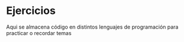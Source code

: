 # Ejercicios
Aqui se almacena código en distintos lenguajes de programación para practicar o recordar temas
